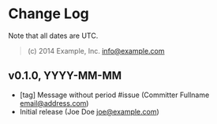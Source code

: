 Change Log
==========

Note that all dates are UTC.

> (c) 2014 Example, Inc. <info@example.com>


v0.1.0, YYYY-MM-MM
------------------
- [tag] Message without period #issue (Committer Fullname <email@address.com>)
- Initial release (Joe Doe <joe@example.com>)
